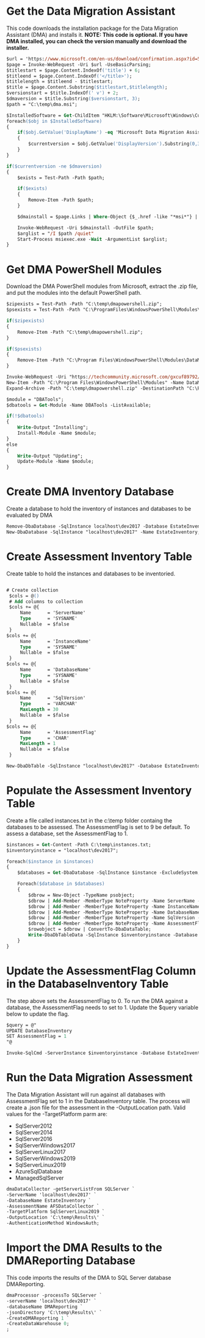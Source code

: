 <!-- Chapter Start -->
# Get the Data Migration Assistant
This code downloads the installation package for the Data Migration Assistant (DMA) and installs it. 
**NOTE: This code is optional. If you have DMA installed, you can check the version manually and download the installer.** 

```ps
$url = 'https://www.microsoft.com/en-us/download/confirmation.aspx?id=53595';
$page = Invoke-WebRequest -Uri $url -UseBasicParsing;
$titlestart = $page.Content.IndexOf('title') + 6;
$titleend = $page.Content.IndexOf('</title>');
$titlelength = $titleend - $titlestart;
$title = $page.Content.Substring($titlestart,$titlelength);
$versionstart = $title.IndexOf(' v') + 2;
$dmaversion = $title.Substring($versionstart, 3);
$path = "C:\temp\dma.msi";

$InstalledSoftware = Get-ChildItem "HKLM:\Software\Microsoft\Windows\CurrentVersion\Uninstall"
foreach($obj in $InstalledSoftware)
{
    if($obj.GetValue('DisplayName') -eq 'Microsoft Data Migration Assistant')
    {
        $currentversion = $obj.GetValue('DisplayVersion').Substring(0,3);
    }
}

if($currentversion -ne $dmaversion)
{
    $exists = Test-Path -Path $path;

    if($exists)
    {
        Remove-Item -Path $path;
    }

    $dmainstall = $page.Links | Where-Object {$_.href -like "*msi*"} | Select-Object -ExpandProperty href -First 1;

    Invoke-WebRequest -Uri $dmainstall -OutFile $path;
    $arglist = "/I $path /quiet"
    Start-Process msiexec.exe -Wait -ArgumentList $arglist;
}

```
<!-- Chapter Start -->

# Get DMA PowerShell Modules
Download the DMA PowerShell modules from Microsoft, extract the .zip file, and put the modules into the default PowerShell path.

```ps
$zipexists = Test-Path -Path "C:\temp\dmapowershell.zip";
$psexists = Test-Path -Path "C:\ProgramFiles\WindowsPowerShell\Modules\DataMigrationAssistant";

if($zipexists)
{
    Remove-Item -Path "C:\temp\dmapowershell.zip";
}

if($psexists)
{
    Remove-Item -Path "C:\Program Files\WindowsPowerShell\Modules\DataMigrationAssistant" -Recurse;
}

Invoke-WebRequest -Uri "https://techcommunity.microsoft.com/gxcuf89792/attachments/gxcuf89792/MicrosoftDataMigration/161/1/PowerShell-Modules2.zip" -OutFile "C:\temp\dmapowershell.zip";
New-Item -Path "C:\Program Files\WindowsPowerShell\Modules" -Name DataMigrationAssistant -ItemType Directory;
Expand-Archive -Path "C:\temp\dmapowershell.zip" -DestinationPath "C:\Program Files\WindowsPowerShell\Modules\DataMigrationAssistant";

$module = "DBATools";
$dbatools = Get-Module -Name DBATools -ListAvailable;

if(!$dbatools)
{
    Write-Output "Installing";
    Install-Module -Name $module;
}
else
{
    Write-Output "Updating";
    Update-Module -Name $module;
}

```

<!-- Chapter End -->
<!-- Chapter End -->
<!-- Chapter Start -->
# Create DMA Inventory Database
Create a database to hold the inventory of instances and databases to be evaluated by DMA

```ps
Remove-DbaDatabase -SqlInstance localhost\dev2017 -Database EstateInventory -Confirm:$false;
New-DbaDatabase -SqlInstance "localhost\dev2017" -Name EstateInventory;
```

<!-- Chapter End -->
<!-- Chapter Start -->
# Create Assessment Inventory Table
Create table to hold the instances and databases to be inventoried. 

```ps

# Create collection
 $cols = @()
 # Add columns to collection
 $cols += @{
     Name      = 'ServerName'
     Type      = 'SYSNAME'
     Nullable  = $false
 }
$cols += @{
     Name      = 'InstanceName'
     Type      = 'SYSNAME'
     Nullable  = $false
 }
$cols += @{
     Name      = 'DatabaseName'
     Type      = 'SYSNAME'
     Nullable  = $false
 }
$cols += @{
     Name      = 'SqlVersion'
     Type      = 'VARCHAR'
     MaxLength = 30
     Nullable  = $false
 }
$cols += @{
     Name      = 'AssessmentFlag'
     Type      = 'CHAR'
     MaxLength = 1
     Nullable  = $false
 }

New-DbaDbTable -SqlInstance "localhost\dev2017" -Database EstateInventory -Name DatabaseInventory -ColumnMap $cols;
```
<!-- Chapter End -->
<!-- Chapter Start -->
# Populate the Assessment Inventory Table
Create a file called instances.txt in the c:\temp folder containg the databases to be assessed.  The AssessmentFlag is set to 9 be default. To assess a database, set the AssessmentFlag to 1.

```ps
$instances = Get-Content -Path C:\temp\instances.txt;
$inventoryinstance = "localhost\dev2017";

foreach($instance in $instances)
{
    $databases = Get-DbaDatabase -SqlInstance $instance -ExcludeSystem;

    Foreach($database in $databases)
    {
        $dbrow = New-Object -TypeName psobject;
        $dbrow | Add-Member -MemberType NoteProperty -Name ServerName -Value $database.ComputerName;
        $dbrow | Add-Member -MemberType NoteProperty -Name InstanceName -Value $database.InstanceName;
        $dbrow | Add-Member -MemberType NoteProperty -Name DatabaseName -Value $database.Name;
        $dbrow | Add-Member -MemberType NoteProperty -Name SqlVersion -Value $database.Compatibility;
        $dbrow | Add-Member -MemberType NoteProperty -Name AssessmentFlag -Value 0;
        $rowobject = $dbrow | ConvertTo-DbaDataTable;
        Write-DbaDbTableData -SqlInstance $inventoryinstance -Database EstateInventory -Table DatabaseInventory -InputObject $rowobject;
    }
}
```
<!-- Chapter End -->
<!-- Chapter Start -->
# Update the AssessmentFlag Column in the DatabaseInventory Table
The step above sets the AssessmentFlag to 0. To run the DMA against a database, the AssessmentFlag needs to set to 1.  Update the $query variable below to update the flag.

```ps
$query = @"
UPDATE DatabaseInventory
SET AssessmentFlag = 1
"@

Invoke-SqlCmd -ServerInstance $inventoryinstance -Database EstateInventory -Query $query;
```
<!-- Chapter End -->
<!-- Chapter Start -->
# Run the Data Migration Assessment
The Data Migration Assistant will run against all databases with AssessmentFlag set to 1 in the DatabaseInventory table. The process will create a .json file for the assessment in the -OutputLocation path. Valid values for the -TargetPlatform parm are:
* SqlServer2012
* SqlServer2014
* SqlServer2016
* SqlServerWindows2017 
* SqlServerLinux2017
* SqlServerWindows2019
* SqlServerLinux2019 
* AzureSqlDatabase 
* ManagedSqlServer

```ps
dmaDataCollector -getServerListFrom SQLServer `
-ServerName 'localhost\dev2017' `
-DatabaseName EstateInventory `
-AssessmentName AFSDataCollector `
-TargetPlatform SqlServerLinux2019 `
-OutputLocation 'C:\temp\Results\' `
-AuthenticationMethod WindowsAuth;  
```

<!-- Chapter End -->
<!-- Chapter Start -->
# Import the DMA Results to the DMAReporting Database
This code imports the results of the DMA to SQL Server database DMAReporting.

```ps
dmaProcessor -processTo SQLServer `
-serverName 'localhost\dev2017' `
-databaseName DMAReporting `
-jsonDirectory 'C:\temp\Results\' `
-CreateDMAReporting 1 `
-CreateDataWarehouse 0; 
; 

```
<!-- Chapter End -->